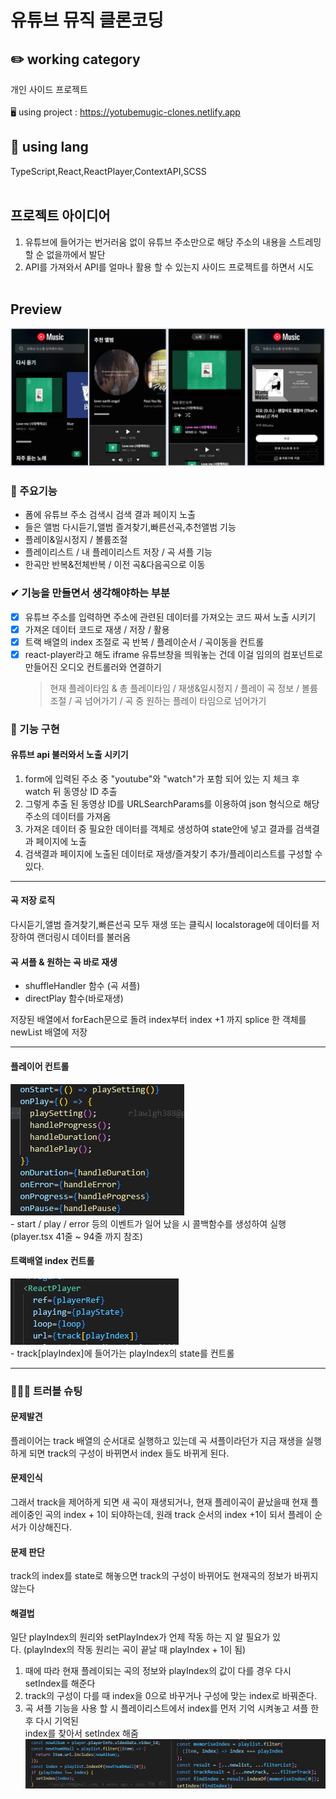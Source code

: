 # 유튜브 뮤직 클론코딩

## ✏️ working category

개인 사이드 프로젝트
<br />
<br />
🖥️ using project : https://yotubemugic-clones.netlify.app
<br />

## 📃 using lang

TypeScript,React,ReactPlayer,ContextAPI,SCSS
<br />
<br />

## 프로젝트 아이디어

1. 유튜브에 들어가는 번거러움 없이 유튜브 주소만으로 해당 주소의 내용을 스트레밍 할 순 없을까에서 발단
2. API를 가져와서 API를 얼마나 활용 할 수 있는지 사이드 프로젝트를 하면서 시도
   <br />
   <br />

## Preview

  <img src="./public/img/m_main.jpg" alt="" />

### 📌 주요기능

- 폼에 유튜브 주소 검색시 검색 결과 페이지 노출
- 들은 앨범 다시듣기,앨범 즐겨찾기,빠른선곡,추천앨범 기능
- 플레이&일시정지 / 볼륨조절
- 플레이리스트 / 내 플레이리스트 저장 / 곡 셔플 기능
- 한곡만 반복&전체반복 / 이전 곡&다음곡으로 이동

### ✔ 기능을 만들면서 생각해야하는 부분

- [x] 유튜브 주소를 입력하면 주소에 관련된 데이터를 가져오는 코드 짜서 노출 시키기
- [x] 가져온 데이터 코드로 재생 / 저장 / 활용
- [x] 트랙 배열의 index 조절로 곡 반복 / 플레이순서 / 곡이동을 컨트롤
- [x] react-player라고 해도 iframe 유튜브창을 띄워놓는 건데 이걸 임의의 컴포넌트로 만들어진 오디오 컨트롤러와 연결하기
  > 현재 플레이타임 & 총 플레이타임 / 재생&일시정지 / 플레이 곡 정보 / 볼륨조절 / 곡 넘어가기 / 곡 중 원하는 플레이 타임으로 넘어가기

### 🚀 기능 구현

#### 유튜브 api 불러와서 노출 시키기

1. form에 입력된 주소 중 "youtube"와 "watch"가 포함 되어 있는 지 체크 후 watch 뒤 동영상 ID 추출
2. 그렇게 추출 된 동영상 ID를 URLSearchParams를 이용하여 json 형식으로 해당 주소의 데이터를 가져옴
3. 가져온 데이터 중 필요한 데이터를 객체로 생성하여 state안에 넣고 결과를 검색결과 페이지에 노출
4. 검색결과 페이지에 노출된 데이터로 재생/즐겨찾기 추가/플레이리스트를 구성할 수 있다.
<hr />

#### 곡 저장 로직

다시듣기,앨범 즐겨찾기,빠른선곡 모두 재생 또는 클릭시 localstorage에 데이터를 저장하여 랜더링시 데이터를 불러옴

#### 곡 셔플 & 원하는 곡 바로 재생

- shuffleHandler 함수 (곡 셔플)
- directPlay 함수(바로재생)

저장된 배열에서 forEach문으로 돌려 index부터 index +1 까지 splice 한 객체를 newList 배열에 저장

<hr />

#### 플레이어 컨트롤

<img src="/public/img/play-function.jpg">
<br />
- start / play / error 등의 이벤트가 일어 났을 시 콜백함수를 생성하여 실행 (player.tsx 41줄 ~ 94줄 까지 참조)

#### 트랙배열 index 컨트롤

<img src="/public/img/track.jpg">
<br />
- track[playIndex]에 들어가는 playIndex의 state를 컨트롤
<hr />

### 🧑🏻‍💻 트러블 슈팅

#### 문제발견

플레이어는 track 배열의 순서대로 실행하고 있는데 곡 셔플이라던가 지금 재생을 실행 하게 되면 track의 구성이 바뀌면서 index 들도 바뀌게 된다.

#### 문제인식

그래서 track을 제어하게 되면 새 곡이 재생되거나, 현재 플레이곡이 끝났을때 현재 플레이중인 곡의 index + 1이 되야하는데,
원래 track 순서의 index +1이 되서 플레이 순서가 이상해진다.

#### 문제 판단

track의 index를 state로 해놓으면 track의 구성이 바뀌어도 현재곡의 정보가 바뀌지 않는다

#### 해결법

일단 playIndex의 원리와 setPlayIndex가 언제 작동 하는 지 알 필요가 있다.&nbsp;(playIndex의 작동 원리는 곡이 끝날 때 playIndex + 1이 됨)

1. 때에 따라 현재 플레이되는 곡의 정보와 playIndex의 값이 다를 경우 다시 setIndex를 해준다
2. track의 구성이 다를 때 index을 0으로 바꾸거나 구성에 맞는 index로 바꿔준다.
3. 곡 셔플 기능을 사용 할 시 플레이리스트에서 index를 먼저 기억 시켜놓고 셔플 한 후 다시 기억된<br /> index를 찾아서 setIndex 해줌
   <img src="/public/img/error1.jpg">
